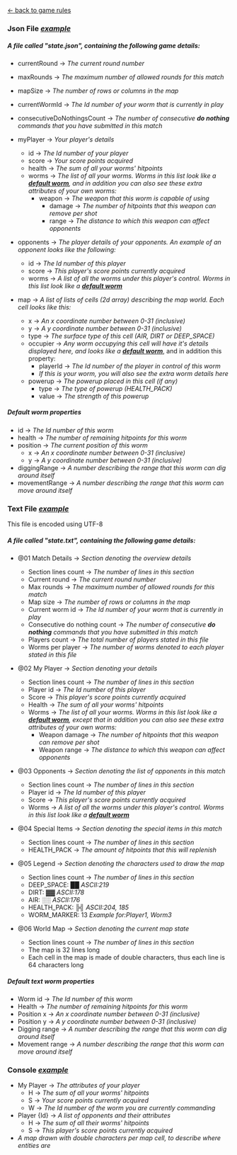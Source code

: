 [← back to game rules](game-rules.md "The readme file that explain the game rules")

### Json File [*example*](assets/example-state/state.json "An example of the JSON state file")

##### A file called "state.json", containing the following game details:
* currentRound → *The current round number*
* maxRounds → *The maximum number of allowed rounds for this match*
* mapSize → *The number of rows or columns in the map*
* currentWormId → *The Id number of your worm that is currently in play*
* consecutiveDoNothingsCount → *The number of consecutive **do nothing** commands that you have submitted in this match*
* myPlayer → *Your player's details*
  * id → *The Id number of your player* 
  * score → *Your score points acquired*
  * health → *The sum of all your worms' hitpoints*
  * worms → *The list of all your worms. Worms in this list look like a **[default worm](#default-worm-properties)**, and in addition you can also see these extra attributes of your own worms:*
    * weapon → *The weapon that this worm is capable of using*
      * damage → *The number of hitpoints that this weapon can remove per shot*
      * range → *The distance to which this weapon can affect opponents*
      
      
* opponents → *The player details of your opponents. An example of an opponent looks like the following:*
  * id → *The Id number of this player*
  * score → *This player's score points currently acquired*
  * worms → *A list of all the worms under this player's control. Worms in this list look like a **[default worm](#default-worm-properties)***
  
   
* map → *A list of lists of cells (2d array) describing the map world. Each cell looks like this:*
  * x → *An x coordinate number between 0-31 (inclusive)*
  * y → *A y coordinate number between 0-31 (inclusive)*
  * type → *The surface type of this cell (AIR, DIRT or DEEP_SPACE)*
  * occupier → *Any worm occupying this cell will have it's details displayed here, and looks like a **[default worm](#default-worm-properties)***, and in addition this property:
    * playerId → *The Id number of the player in control of this worm* 
    * *If this is your worm, you will also see the extra worm details here*
  * powerup → *The powerup placed in this cell (if any)*
    * type → *The type of powerup (HEALTH_PACK)*
    * value → *The strength of this powerup*

##### Default worm properties 
* id → *The Id number of this worm*
* health → *The number of remaining hitpoints for this worm*
* position → *The current position of this worm*
  * x → *An x coordinate number between 0-31 (inclusive)*
  * y → *A y coordinate number between 0-31 (inclusive)*
* diggingRange → *A number describing the range that this worm can dig around itself*
* movementRange → *A number describing the range that this worm can move around itself*
 
### Text File [*example*](assets/example-state/state.txt "An example of the Text state file")

This file is encoded using UTF-8

##### A file called "state.txt", containing the following game details:
* @&#8203;01 Match Details → *Section denoting the overview details*
  * Section lines count → *The number of lines in this section*
  * Current round → *The current round number*
  * Max rounds → *The maximum number of allowed rounds for this match*
  * Map size → *The number of rows or columns in the map*
  * Current worm id → *The Id number of your worm that is currently in play*
  * Consecutive do nothing count → *The number of consecutive **do nothing** commands that you have submitted in this match*
  * Players count → *The total number of players stated in this file*
  * Worms per player → *The number of worms denoted to each player stated in this file*


* @&#8203;02 My Player → *Section denoting your details*
  * Section lines count → *The number of lines in this section*
  * Player id → *The Id number of this player*
  * Score → *This player's score points currently acquired*
  * Health → *The sum of all your worms' hitpoints*
  * Worms → *The list of all your worms. Worms in this list look like a **[default worm](#default-text-worm-properties)**, except that in addition you can also see these extra attributes of your own worms:* 
    * Weapon damage → *The number of hitpoints that this weapon can remove per shot*
    * Weapon range → *The distance to which this weapon can affect opponents* 


* @&#8203;03 Opponents → *Section denoting the list of opponents in this match*
  * Section lines count → *The number of lines in this section*
  * Player id → *The Id number of this player*
  * Score → *This player's score points currently acquired*
  * Worms → *A list of all the worms under this player's control. Worms in this list look like a **[default worm](#default-text-worm-properties)***


* @&#8203;04 Special Items → *Section denoting the special items in this match*
  * Section lines count → *The number of lines in this section*
  * HEALTH_PACK → *The amount of hitpoints that this will replenish*


* @&#8203;05 Legend → *Section denoting the characters used to draw the map*
  * Section lines count → *The number of lines in this section*
  * DEEP_SPACE: ██ *ASCII:219*
  * DIRT: ▓▓ *ASCII:178*
  * AIR: ░░ *ASCII:176*
  * HEALTH_PACK: ╠╣ *ASCII:204, 185*
  * WORM_MARKER: 13 *Example for:Player1, Worm3*

 
* @&#8203;06 World Map → *Section denoting the current map state*
  * Section lines count → *The number of lines in this section*
  * The map is 32 lines long
  * Each cell in the map is made of double characters, thus each line is 64 characters long

##### Default text worm properties 
* Worm id → *The Id number of this worm*
* Health → *The number of remaining hitpoints for this worm*
* Position x → *An x coordinate number between 0-31 (inclusive)*
* Position y → *A y coordinate number between 0-31 (inclusive)*
* Digging range → *A number describing the range that this worm can dig around itself*
* Movement range → *A number describing the range that this worm can move around itself*


### Console [*example*](assets/example-state/console.txt "An example of the console file")

* My Player → *The attributes of your player*
  * H → *The sum of all your worms' hitpoints*
  * S → *Your score points currently acquired*
  * W → *The Id number of the worm you are currently commanding*
* Player {Id} → *A list of opponents and their attributes*
  * H → *The sum of all their worms' hitpoints*
  * S → *This player's score points currently acquired*  
* *A map drawn with double characters per map cell, to describe where entities are*
